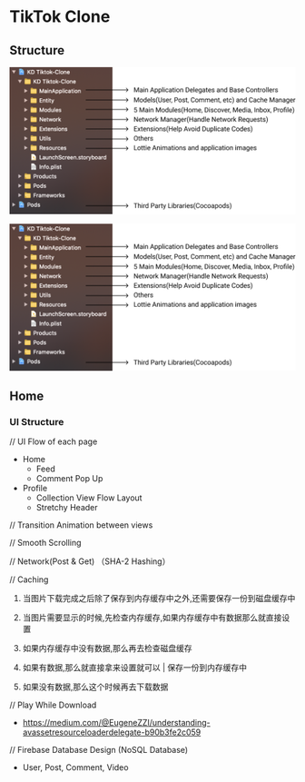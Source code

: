 # TikTok Clone



## Structure

![](/Images/Notes/Structure.png)

<p align="center">
  <img src="/Images/Notes/Structure.png" />
</p>

## Home

### UI Structure



// UI Flow of each page

- Home
  - Feed 
  - Comment Pop Up
- Profile
  - Collection View Flow Layout
  - Stretchy Header

// Transition Animation between views

// Smooth Scrolling

// Network(Post & Get) （SHA-2 Hashing）

//  Caching

1. 当图片下载完成之后除了保存到内存缓存中之外,还需要保存一份到磁盘缓存中

2. 当图片需要显示的时候,先检查内存缓存,如果内存缓存中有数据那么就直接设置

3. 如果内存缓存中没有数据,那么再去检查磁盘缓存

4.  如果有数据,那么就直接拿来设置就可以 | 保存一份到内存缓存中

5.  如果没有数据,那么这个时候再去下载数据

// Play While Download

- https://medium.com/@EugeneZZI/understanding-avassetresourceloaderdelegate-b90b3fe2c059

// Firebase Database Design (NoSQL Database)

- User, Post, Comment, Video

